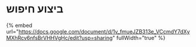 # ביצוע חיפוש

{% embed url="https://docs.google.com/document/d/1v_fmueJZB313e_VCcmdY7dXyMXhRcv6nfsBrVHHVgHc/edit?usp=sharing" fullWidth="true" %}
